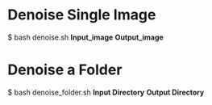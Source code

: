 # Denoise Single Image

$ bash denoise.sh **Input_image** **Output_image**

# Denoise a Folder

$ bash denoise_folder.sh **Input Directory** **Output Directory**

